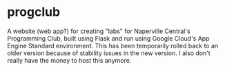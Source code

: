 # progclub

A website (web app?) for creating "labs" for Naperville Central's Programming Club, built using Flask and run using Google Cloud's App Engine Standard environment. This has been temporarily rolled back to an older version because of stability issues in the new version. I also don't really have the money to host this anymore.
